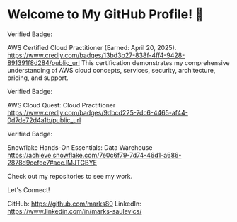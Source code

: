 # Welcome to My GitHub Profile! 👋

Verified Badge:

AWS Certified Cloud Practitioner (Earned: April 20, 2025). https://www.credly.com/badges/13bd3b27-838f-4ff4-9428-891391f8d284/public_url
This certification demonstrates my comprehensive understanding of AWS cloud concepts, services, security, architecture, pricing, and support.



Verified Badge:

AWS Cloud Quest: Cloud Practitioner
https://www.credly.com/badges/9dbcd225-7dc6-4465-af44-0d7de72d4a1b/public_url

Verified Badge:

Snowflake Hands-On Essentials: Data Warehouse
https://achieve.snowflake.com/7e0c6f79-7d74-46d1-a686-2878d9cefee7#acc.lMJTGBYE

Check out my repositories to see my work. 

Let's Connect!

GitHub: https://github.com/marks80
LinkedIn: https://www.linkedin.com/in/marks-saulevics/
